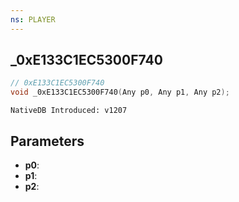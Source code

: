```yaml
---
ns: PLAYER
---
```

## _0xE133C1EC5300F740

```c
// 0xE133C1EC5300F740
void _0xE133C1EC5300F740(Any p0, Any p1, Any p2);
```

```
NativeDB Introduced: v1207
```

## Parameters
* **p0**:
* **p1**:
* **p2**:
